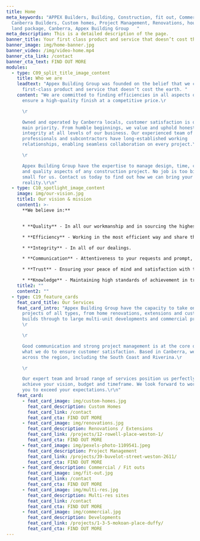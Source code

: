 ```yaml
---
title: Home
meta_keywords: "APPEX Builders, Building, Construction, fit out, Commercial,
  Canberra Builders, Custom homes, Project Management, Renovations, house and
  land package, Canberra, Appex Building Group   "
meta_description: This is a detailed description of the page.
banner_title: Your first class product and service that doesn’t cost the earth.
banner_image: img/home-banner.jpg
banner_video: /img/video-home.mp4
banner_cta_link: /contact
banner_cta_text: FIND OUT MORE
modules:
  - type: C09_split_title_image_content
    title: Who we are
    leadtext: "Appex Building Group was founded on the belief that we can provide a
      first-class product and service that doesn’t cost the earth. "
    content: "We are committed to finding efficiencies in all aspects of our work to
      ensure a high-quality finish at a competitive price.\r

      \r

      Owned and operated by Canberra locals, customer satisfaction is our
      main priority. From humble beginnings, we value and uphold honesty and
      integrity at all levels of our business. Our experienced team of
      professionals and subcontractors have long-established working
      relationships, enabling seamless collaboration on every project.\r

      \r

      Appex Building Group have the expertise to manage design, time, cost
      and quality aspects of any construction project. No job is too big or too
      small for us. Contact us today to find out how we can bring your vision to
      reality.\r\n"
  - type: C10_spotlight_image_content
    image: img/our-vision.jpg
    title1: Our vision & mission
    content1: >-
      **We believe in:** 


      * **Quality** - In all our workmanship and in sourcing the highest quality materials.

      * **Efficiency** - Working in the most efficient way and share the benefits.

      * **Integrity** - In all of our dealings.

      * **Communication** - Attentiveness to your requests and prompt, open communication.

      * **Trust** - Ensuring your peace of mind and satisfaction with the finished product.	

      * **Knowledge** - Maintaining high standards of achievement in training and competence.
    title2: ""
    content2: ""
  - type: C19_feature_cards
    feat_card_title: Our Services
    feat_card_intro: "Appex Building Group have the capacity to take on construction
      projects of all types, from home renovations, extensions and custom home
      builds through to large multi-unit developments and commercial projects.
      \r

      \r

      Good communication and strong project management is at the core of
      what we do to ensure customer satisfaction. Based in Canberra, we work all
      across the region, including the South Coast and Riverina.\r

      \r

      Our expert team and broad range of services position us perfectly to
      achieve your vision, budget and timeframe. We look forward to working with
      you to exceed your expectations.\r\n"
    feat_card:
      - feat_card_image: img/custom-homes.jpg
        feat_card_description: Custom Homes
        feat_card_link: /contact
        feat_card_cta: FIND OUT MORE
      - feat_card_image: img/renovations.jpg
        feat_card_description: Renovations / Extensions
        feat_card_link: /projects/12-rowell-place-weston-1/
        feat_card_cta: FIND OUT MORE
      - feat_card_image: img/pexels-photo-1109541.jpeg
        feat_card_description: Project Management
        feat_card_link: /projects/39-buvelot-street-weston-2611/
        feat_card_cta: FIND OUT MORE
      - feat_card_description: Commercial / Fit outs
        feat_card_image: img/fit-out.jpg
        feat_card_link: /contact
        feat_card_cta: FIND OUT MORE
      - feat_card_image: img/multi-res.jpg
        feat_card_description: Multi-res sites
        feat_card_link: /contact
        feat_card_cta: FIND OUT MORE
      - feat_card_image: img/commercial.jpg
        feat_card_description: Developments
        feat_card_link: /projects/1-3-5-mokoan-place-duffy/
        feat_card_cta: FIND OUT MORE
---
```


